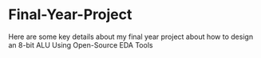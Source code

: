 # Final-Year-Project
Here are some key details about my final year project about how to design an 8-bit ALU Using Open-Source EDA Tools
